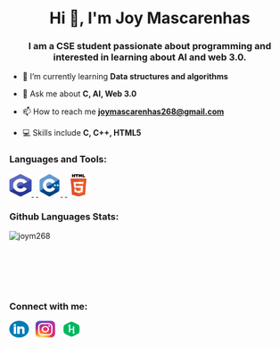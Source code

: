 <h1 align="center">Hi 👋, I'm Joy Mascarenhas</h1>

<h3 align="center">I am a CSE student passionate about programming and interested in learning about AI and web 3.0.</h3>

- 🌱 I’m currently learning **Data structures and algorithms**

- 💬 Ask me about **C, AI, Web 3.0**

- 📫 How to reach me **joymascarenhas268@gmail.com**

- 💻 Skills include **C, C++, HTML5**

<h3 align="left">Languages and Tools:</h3>
<p align="left"> 
<a href="https://www.cprogramming.com/" target="_blank" rel="noreferrer"> <img src="https://github.com/JoyM268/JoyM268/blob/main/Icons/C.png" alt="c" width="40" height="40"/> </a> 
&nbsp;<a href="https://isocpp.org/" target="_blank" rel="noreferrer"> <img src="https://github.com/JoyM268/JoyM268/blob/main/Icons/CPP.png" alt="cplusplus" width="40" height="40"/> </a> 
&nbsp;<a href="https://developer.mozilla.org/en-US/docs/Web/HTML" target="_blank" rel="noreferrer"> <img src="https://github.com/JoyM268/JoyM268/blob/main/Icons/HTML.png" alt="html5" width="40" height="40"/> </a>
</p>

<h3 align="left">Github Languages Stats:</h3>
<p>
  <img align="left" src="https://github-readme-stats.vercel.app/api/top-langs?username=joym268&show_icons=true&locale=en&layout=compact" alt="joym268" />
</p>
<br>
<br> 
<br>
<br>
<br>
<br>
<h3 align="left">Connect with me:</h3>
<p>
  <a href="https://linkedin.com/in/joy-mascarenhas-378038258"><img align="center"     src="https://github.com/JoyM268/JoyM268/blob/main/Icons/LinkedIn.png" alt="joy-   mascarenhas-378038258" height="30" width="35" /></a>
&nbsp;&nbsp;<a href="https://instagram.com/joym.7489" target="blank"><img align="center" src="https://github.com/JoyM268/JoyM268/blob/main/Icons/Instagram.png" alt="b" height="30" width="35" /></a>
&nbsp;&nbsp;<a href="https://www.hackerrank.com/joym268" target="blank"><img align="center" src="https://github.com/JoyM268/JoyM268/blob/main/Icons/HackerRank.png" alt="joym268" height="30" width="35" /></a></p>
